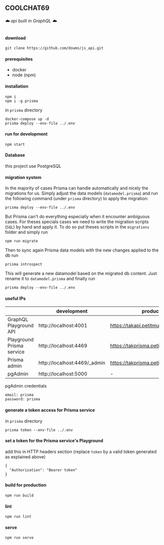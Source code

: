 ## COOLCHAT69

###### :cloud: api built in GraphQL :cloud:


#### download
```
git clone https://github.com/doums/js_api.git
```

#### prerequisites
- docker
- node (npm)

#### installation
```
npm i
npm i -g prisma
```
in `prisma` directory
```
docker-compose up -d
prisma deploy --env-file ../.env
```

#### run for development
```
npm start
```

#### Database
this project use PostgreSQL

#### migration system
In the majority of cases Prisma can handle automatically and nicely the migrations for us.
Simply adjust the data models (`datamodel.prisma`) and run the following command (under `prisma` directory) to apply the migration:
```
prisma deploy --env-file ../.env
```
But Prisma can't do everything especially when it encounter ambiguous cases. For theses specials cases we need to write the migration scripts (`SQL`) by hand and apply it.
To do so put theses scripts in the `migrations` folder and simply run
```
npm run migrate
```
Then to sync again Prisma data models with the new changes applied to the db run
```
prisma introspect
```
This will generate a new datamodel based on the migrated db content. Just rename it to `datamodel.prisma` and finally run
```
prisma deploy --env-file ../.env
```

#### useful IPs
|     | development | production |
----- | ----------- | ---------- |
GraphQL Playground API | http://localhost:4001 | https://takapi.petitmur.beer
Playground Prisma service | http://localhost:4469 | https://takprisma.petitmur.beer
Prisma admin | http://localhost:4469/_admin | https://takprisma.petitmur.beer/_admin
pgAdmin | http://localhost:5000 | -

pgAdmin credentials
```
email: prisma
password: prisma
```

#### generate a token access for Prisma service
in `prisma` directory
```
prisma token --env-file ../.env
```

#### set a token for the Prisma service's Playground
add this in HTTP headers section (replace `token` by a valid token generated as explained above)
```
{
  "Authorization": "Bearer token"
}
```

#### build for production
```
npm run build
```

#### lint
```
npm run lint
```

#### serve
```
npm run serve
```
